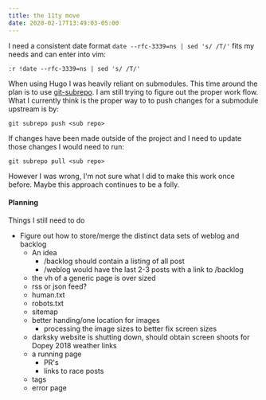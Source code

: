 ```yaml
---
title: the 11ty move
date: 2020-02-17T13:49:03-05:00
---
```

I need a consistent date format `date --rfc-3339=ns | sed 's/ /T/'` fits my needs and can enter into vim:

    :r !date --rfc-3339=ns | sed 's/ /T/'

When using Hugo I was heavily reliant on submodules. This time around the plan is to use [git-subrepo][git-subrepo]. I am still trying to figure out the proper work flow. What I currently think is the proper way to to push changes for a submodule upstream is by:

    git subrepo push <sub repo>

If changes have been made outside of the project and I need to update those changes I would need to run:

    git subrepo pull <sub repo>

However I was wrong, I'm not sure what I did to make this work once before. Maybe this approach continues to be a folly.

#### Planning

Things I still need to do

* Figure out how to store/merge the distinct data sets of weblog and backlog
    * An idea
        * /backlog should contain a listing of all post
        * /weblog would have the last 2-3 posts with a link to /backlog
    * the vh of a generic page is over sized
    * rss or json feed?
    * human.txt
    * robots.txt
    * sitemap
    * better handing/one location for images
        * processing the image sizes to better fix screen sizes
    * darksky website is shutting down, should obtain screen shoots for Dopey
      2018 weather links
    * a running page
        * PR's
        * links to race posts
    * tags
    * error page

[git-subrepo]: https://github.com/ingydotnet/git-subrepo

